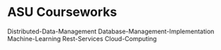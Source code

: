 # ASU Courseworks

Distributed-Data-Management
Database-Management-Implementation
Machine-Learning
Rest-Services
Cloud-Computing
